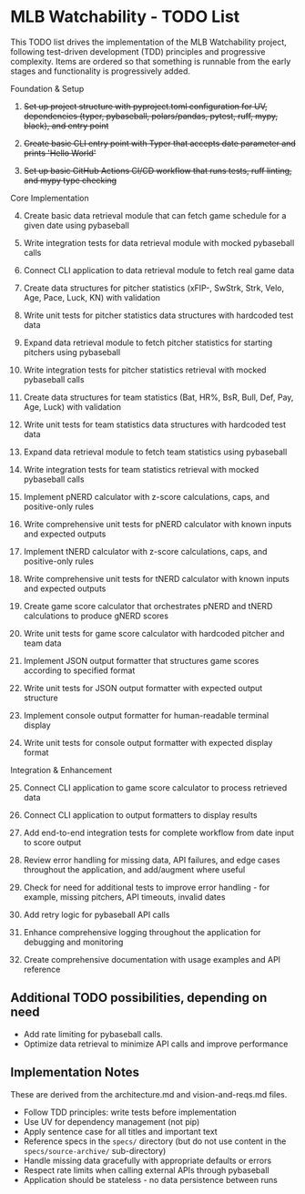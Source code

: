 # MLB Watchability - TODO List

This TODO list drives the implementation of the MLB Watchability project, following test-driven development (TDD) principles and progressive complexity. Items are ordered so that something is runnable from the early stages and functionality is progressively added.

Foundation & Setup

1. ~~Set up project structure with pyproject.toml configuration for UV, dependencies (typer, pybaseball, polars/pandas, pytest, ruff, mypy, black), and entry point~~

2. ~~Create basic CLI entry point with Typer that accepts date parameter and prints 'Hello World'~~

3. ~~Set up basic GitHub Actions CI/CD workflow that runs tests, ruff linting, and mypy type checking~~

Core Implementation

4. Create basic data retrieval module that can fetch game schedule for a given date using pybaseball

5. Write integration tests for data retrieval module with mocked pybaseball calls

6. Connect CLI application to data retrieval module to fetch real game data

7. Create data structures for pitcher statistics (xFIP-, SwStrk, Strk, Velo, Age, Pace, Luck, KN) with validation

8. Write unit tests for pitcher statistics data structures with hardcoded test data

9. Expand data retrieval module to fetch pitcher statistics for starting pitchers using pybaseball

10. Write integration tests for pitcher statistics retrieval with mocked pybaseball calls

11. Create data structures for team statistics (Bat, HR%, BsR, Bull, Def, Pay, Age, Luck) with validation

12. Write unit tests for team statistics data structures with hardcoded test data

13. Expand data retrieval module to fetch team statistics using pybaseball

14. Write integration tests for team statistics retrieval with mocked pybaseball calls

15. Implement pNERD calculator with z-score calculations, caps, and positive-only rules

16. Write comprehensive unit tests for pNERD calculator with known inputs and expected outputs

17. Implement tNERD calculator with z-score calculations, caps, and positive-only rules

18. Write comprehensive unit tests for tNERD calculator with known inputs and expected outputs

19. Create game score calculator that orchestrates pNERD and tNERD calculations to produce gNERD scores

20. Write unit tests for game score calculator with hardcoded pitcher and team data

21. Implement JSON output formatter that structures game scores according to specified format

22. Write unit tests for JSON output formatter with expected output structure

23. Implement console output formatter for human-readable terminal display

24. Write unit tests for console output formatter with expected display format

Integration & Enhancement

25. Connect CLI application to game score calculator to process retrieved data

26. Connect CLI application to output formatters to display results

27. Add end-to-end integration tests for complete workflow from date input to score output

28. Review error handling for missing data, API failures, and edge cases throughout the application, and add/augment where useful

29. Check for need for additional tests to improve error handling - for example, missing pitchers, API timeouts, invalid dates

30. Add retry logic for pybaseball API calls

31. Enhance comprehensive logging throughout the application for debugging and monitoring

32. Create comprehensive documentation with usage examples and API reference

## Additional TODO possibilities, depending on need

- Add rate limiting for pybaseball calls.
- Optimize data retrieval to minimize API calls and improve performance

## Implementation Notes

These are derived from the architecture.md and vision-and-reqs.md files.

- Follow TDD principles: write tests before implementation
- Use UV for dependency management (not pip)
- Apply sentence case for all titles and important text
- Reference specs in the `specs/` directory (but do not use content in the `specs/source-archive/` sub-directory)
- Handle missing data gracefully with appropriate defaults or errors
- Respect rate limits when calling external APIs through pybaseball
- Application should be stateless - no data persistence between runs
